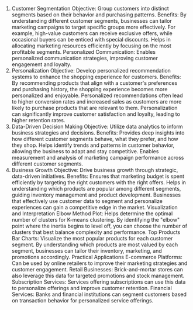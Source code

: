 1. Customer Segmentation
Objective:
Group customers into distinct segments based on their behavior and purchasing patterns.
Benefits:
By understanding different customer segments, businesses can tailor marketing campaigns to target specific groups more effectively. For example, high-value customers can receive exclusive offers, while occasional buyers can be enticed with special discounts.
Helps in allocating marketing resources efficiently by focusing on the most profitable segments.
Personalized Communication: Enables personalized communication strategies, improving customer engagement and loyalty.
2. Personalization
Objective:
Develop personalized recommendation systems to enhance the shopping experience for customers.
Benefits:
By recommending products that align with a customer's preferences and purchasing history, the shopping experience becomes more personalized and enjoyable.
Personalized recommendations often lead to higher conversion rates and increased sales as customers are more likely to purchase products that are relevant to them.
Personalization can significantly improve customer satisfaction and loyalty, leading to higher retention rates.
3. Data-Driven Decision Making
Objective:
Utilize data analytics to inform business strategies and decisions.
Benefits:
Provides deep insights into how different customer segments behave, what they prefer, and how they shop.
Helps identify trends and patterns in customer behavior, allowing the business to adapt and stay competitive.
Enables measurement and analysis of marketing campaign performance across different customer segments.
4. Business Growth
Objective:
Drive business growth through strategic, data-driven initiatives.
Benefits:
Ensures that marketing budget is spent efficiently by targeting the right customers with the right offers.
Helps in understanding which products are popular among different segments, guiding inventory management and product development.
Businesses that effectively use customer data to segment and personalize experiences can gain a competitive edge in the market.
Visualization and Interpretation
Elbow Method Plot:
Helps determine the optimal number of clusters for K-means clustering.
By identifying the "elbow" point where the inertia begins to level off, you can choose the number of clusters that best balance complexity and performance.
Top Products Bar Charts:
Visualize the most popular products for each customer segment.
By understanding which products are most valued by each segment, businesses can tailor their inventory, marketing, and promotions accordingly.
Practical Applications
E-commerce Platforms: Can be used by online retailers to improve their marketing strategies and customer engagement.
Retail Businesses: Brick-and-mortar stores can also leverage this data for targeted promotions and stock management.
Subscription Services: Services offering subscriptions can use this data to personalize offerings and improve customer retention.
Financial Services: Banks and financial institutions can segment customers based on transaction behavior for personalized service offerings.
